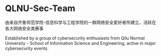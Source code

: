 # QLNU-Sec-Team
由来自齐鲁师范学院-信息科学与工程学院的一群网络安全爱好者所建立，活跃在各大网络安全类赛事

Established by a group of cybersecurity enthusiasts from Qilu Normal University - School of Information Science and Engineering, active in major cybersecurity events.

